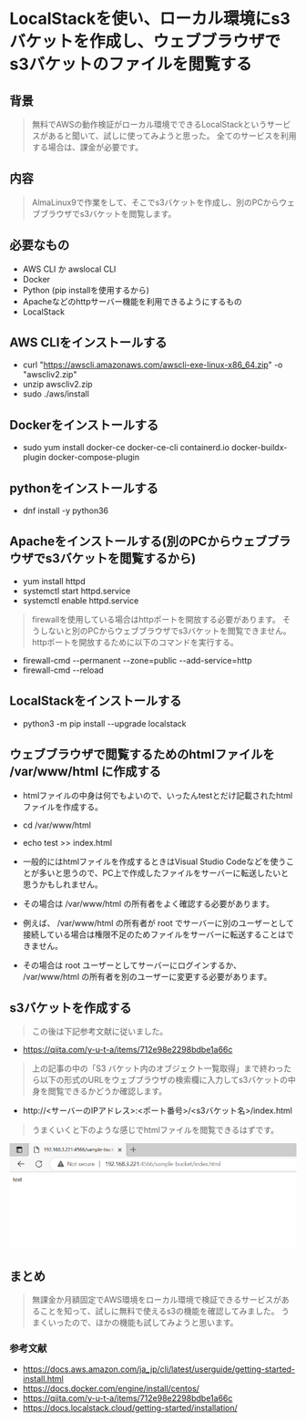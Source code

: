 # LocalStackを使い、ローカル環境にs3バケットを作成し、ウェブブラウザでs3バケットのファイルを閲覧する

## 背景

> 無料でAWSの動作検証がローカル環境でできるLocalStackというサービスがあると聞いて、試しに使ってみようと思った。
> 全てのサービスを利用する場合は、課金が必要です。

## 内容

> AlmaLinux9で作業をして、そこでs3バケットを作成し、別のPCからウェブブラウザでs3バケットを閲覧します。

## 必要なもの

- AWS CLI か awslocal CLI
- Docker
- Python (pip installを使用するから)
- Apacheなどのhttpサーバー機能を利用できるようにするもの
- LocalStack

## AWS CLIをインストールする

- curl "https://awscli.amazonaws.com/awscli-exe-linux-x86_64.zip" -o "awscliv2.zip"
- unzip awscliv2.zip
- sudo ./aws/install

## Dockerをインストールする

- sudo yum install docker-ce docker-ce-cli containerd.io docker-buildx-plugin docker-compose-plugin

## pythonをインストールする

- dnf install -y python36

## Apacheをインストールする(別のPCからウェブブラウザでs3バケットを閲覧するから)

- yum install httpd
- systemctl start httpd.service
- systemctl enable httpd.service

> firewallを使用している場合はhttpポートを開放する必要があります。
> そうしないと別のPCからウェブブラウザでs3バケットを閲覧できません。
> httpポートを開放するために以下のコマンドを実行する。

- firewall-cmd --permanent --zone=public --add-service=http
- firewall-cmd --reload

## LocalStackをインストールする

- python3 -m pip install --upgrade localstack

## ウェブブラウザで閲覧するためのhtmlファイルを /var/www/html に作成する

- htmlファイルの中身は何でもよいので、いったんtestとだけ記載されたhtmlファイルを作成する。

- cd /var/www/html
- echo test >> index.html

- 一般的にはhtmlファイルを作成するときはVisual Studio Codeなどを使うことが多いと思うので、PC上で作成したファイルをサーバーに転送したいと思うかもしれません。
- その場合は /var/www/html の所有者をよく確認する必要があります。
- 例えば、 /var/www/html の所有者が root でサーバーに別のユーザーとして接続している場合は権限不足のためファイルをサーバーに転送することはできません。
- その場合は root ユーザーとしてサーバーにログインするか、 /var/www/html の所有者を別のユーザーに変更する必要があります。

## s3バケットを作成する

> この後は下記参考文献に従いました。

- https://qiita.com/y-u-t-a/items/712e98e2298bdbe1a66c

> 上の記事の中の「S3 バケット内のオブジェクト一覧取得」まで終わったら以下の形式のURLをウェブブラウザの検索欄に入力してs3バケットの中身を閲覧できるかどうか確認します。

- http://<サーバーのIPアドレス>:<ポート番号>/<s3バケット名>/index.html

> うまくいくと下のような感じでhtmlファイルを閲覧できるはずです。

![index.html](./images/s3_sample-bucket_html.png)

## まとめ

> 無課金か月額固定でAWS環境をローカル環境で検証できるサービスがあることを知って、試しに無料で使えるs3の機能を確認してみました。
> うまくいったので、ほかの機能も試してみようと思います。

### 参考文献
- https://docs.aws.amazon.com/ja_jp/cli/latest/userguide/getting-started-install.html
- https://docs.docker.com/engine/install/centos/
- https://qiita.com/y-u-t-a/items/712e98e2298bdbe1a66c
- https://docs.localstack.cloud/getting-started/installation/